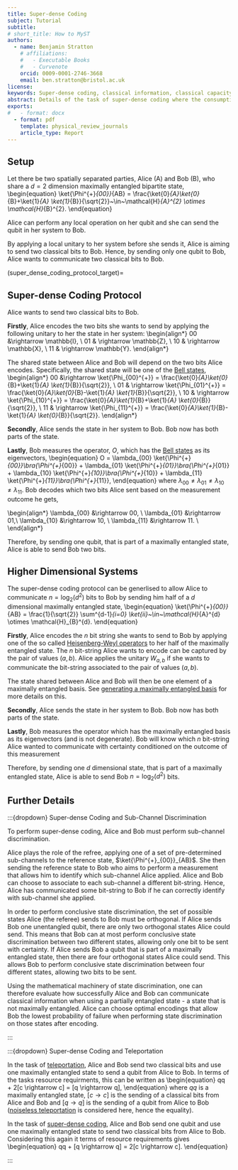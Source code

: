 ```yaml
---
title: Super-dense Coding
subject: Tutorial
subtitle: 
# short_title: How to MyST
authors:
  - name: Benjamin Stratton
    # affiliations:
    #   - Executable Books
    #   - Curvenote
    orcid: 0009-0001-2746-3668
    email: ben.stratton@bristol.ac.uk
license: 
keywords: Super-dense coding, classical information, classical capacity.  
abstract: Details of the task of super-dense coding where the consumption of one entangled state allows two classical bits to be communicated by sending one qubit.    
exports:
#   - format: docx
  - format: pdf
    template: physical_review_journals
    article_type: Report
---
```


## Setup 

Let there be two spatially separated parties, Alice (A) and Bob (B), who share a $d=2$ dimension maximally entangled bipartite state,
\begin{equation}
\ket{\Phi^{+}_{00}}_{AB} = \frac{\ket{0}_{A}\ket{0}_{B}+\ket{1}_{A} \ket{1}_{B}}{\sqrt{2}}~\in~\mathcal{H}_{A}^{2} \otimes \mathcal{H}_{B}^{2}.
\end{equation}

Alice can perform any local operation on her qubit and she can send the qubit in her system to Bob. 

By applying a local unitary to her system before she sends it, Alice is aiming to send two classical bits to Bob. Hence, by sending only one qubit to Bob, Alice wants to communicate two classical bits to Bob. 

(super_dense_coding_protocol_target)=
## Super-dense Coding Protocol

Alice wants to send two classical bits to Bob. 

**Firstly**, Alice encodes the two bits she wants to send by applying the following unitary to her the state in her system:
\begin{align*}
00 &\rightarrow \mathbb{I}, \\
01 & \rightarrow \mathbb{Z}, \\
10 & \rightarrow \mathbb{X}, \\
11 & \rightarrow \mathbb{Y}. 
\end{align*}

The shared state between Alice and Bob will depend on the two bits Alice encodes. Specifically, the shared state will be one of the [Bell states](https://en.wikipedia.org/wiki/Bell_state), 
\begin{align*}
00 &\rightarrow \ket{\Phi_{00}^{+}} = \frac{\ket{0}_{A}\ket{0}_{B}+\ket{1}_{A} \ket{1}_{B}}{\sqrt{2}}, \\
01 & \rightarrow \ket{\Phi_{01}^{+}} = \frac{\ket{0}_{A}\ket{0}_{B}-\ket{1}_{A} \ket{1}_{B}}{\sqrt{2}}, \\
10 & \rightarrow \ket{\Phi_{10}^{+}} = \frac{\ket{0}_{A}\ket{1}_{B}+\ket{1}_{A} \ket{0}_{B}}{\sqrt{2}}, \\
11 & \rightarrow \ket{\Phi_{11}^{+}} = \frac{\ket{0}_{A}\ket{1}_{B}-\ket{1}_{A} \ket{0}_{B}}{\sqrt{2}}. 
\end{align*}

**Secondly**, Alice sends the state in her system to Bob. Bob now has both parts of the state.

**Lastly**, Bob measures the operator, $O$, which has the [Bell states](https://en.wikipedia.org/wiki/Bell_state) as its eigenvectors,
\begin{equation}
O = \lambda_{00} \ket{\Phi^{+}_{00}}\bra{\Phi^{+}_{00}} + \lambda_{01} \ket{\Phi^{+}_{01}}\bra{\Phi^{+}_{01}} + \lambda_{10} \ket{\Phi^{+}_{10}}\bra{\Phi^{+}_{10}} + \lambda_{11} \ket{\Phi^{+}_{11}}\bra{\Phi^{+}_{11}},
\end{equation}
where $\lambda_{00} \neq \lambda_{01} \neq \lambda_{10} \neq \lambda_{11}$. Bob decodes which two bits Alice sent based on the measurement outcome he gets,

\begin{align*}
\lambda_{00} &\rightarrow 00, \\
\lambda_{01} &\rightarrow 01,\\
\lambda_{10} &\rightarrow 10, \\
\lambda_{11} &\rightarrow 11. \\
\end{align*}

Therefore, by sending one qubit, that is part of a maximally entangled state, Alice is able to send Bob two bits. 

## Higher Dimensional Systems

The super-dense coding protocol can be generlised to allow Alice to communicate $n= \log_{2}(d^{2})$ bits to Bob by sending him half of a $d$ dimensional maximally entangled state, 
\begin{equation}
\ket{\Phi^{+}_{00}}_{AB} = \frac{1}{\sqrt{2}} \sum^{d-1}_{i=0} \ket{ii}~\in~\mathcal{H}_{A}^{d} \otimes \mathcal{H}_{B}^{d}.
\end{equation} 

**Firstly**, Alice encodes the $n$ bit string she wants to send to Bob by applying one of the so called [Heisenberg-Weyl operators](#Weyl_operators_target) to her half of the maximally entangled state. The $n$ bit-string Alice wants to encode can be captured by the pair of values $(a,b)$. Alice applies the unitary $W_{a,b}$ if she wants to communicate the bit-string associated to the pair of values $(a,b)$. 

The state shared between Alice and Bob will then be one element of a maximally entangled basis. See [generating a maximally entangled basis](#Generating_Maximally_Entangled_Basis_target) for more details on this. 

**Secondly**, Alice sends the state in her system to Bob. Bob now has both parts of the state.

**Lastly**, Bob measures the operator which has the maximally entangled basis as its eigenvectors (and is not degenerate). Bob will know which $n$ bit-string Alice wanted to communicate with certainty conditioned on the outcome of this measurement 

Therefore, by sending one $d$ dimensional state, that is part of a maximally entangled state, Alice is able to send Bob $n = \log_{2}(d^{2})$ bits.

## Further Details 

:::{dropdown} Super-dense Coding and Sub-Channel Discrimination


To perform super-dense coding, Alice and Bob must perform sub-channel discrimination. 

Alice plays the role of the refree, applying one of a set of pre-determined sub-channels to the reference state, $\ket{\Phi^{+}_{00}}_{AB}$. She then sending the reference state to Bob who aims to perform a measurement that allows him to identify which sub-channel Alice applied. Alice and Bob can choose to associate to each sub-channel a different bit-string. Hence, Alice has communicated some bit-string to Bob if he can correctly identify with sub-channel she applied. 

In order to perform conclusive state discrimination, the set of possible states Alice (the referee) sends to Bob must be orthogonal. If Alice sends Bob one unentangled qubit, there are only two orthogonal states Alice could send. This means that Bob can at most perform conclusive state discrimination between two different states, allowing only one bit to be sent with certainty. If Alice sends Bob a qubit that is part of a maximally entangled state, then there are four orthogonal states Alice could send. This allows Bob to perform conclusive state discrimination between four different states, allowing two bits to be sent.   

Using the mathematical machinery of state discrimination, one can therefore evaluate how successfully Alice and Bob can communicate classical information when using a partially entangled state -  a state that is not maximally entangled. Alice can choose optimal encodings that allow Bob the lowest probability of failure when performing state discrimination on those states after encoding. 

:::

:::{dropdown} Super-dense Coding and Teleportation 

In the task of [teleportation](#Teleportation_protocol_target), Alice and Bob send two classical bits and use one maximally entangled state to send a qubit from Alice to Bob. In terms of the tasks resource requirments, this can be written as 
\begin{equation}
qq + 2[c \rightarrow c] = [q \rightarrow q],
\end{equation}
where $qq$ is a maximally entangled state, $[c \rightarrow c]$ is the sending of a classical bits from Alice and Bob and $[q \rightarrow q]$ is the sending of a qubit from Alice to Bob ([noiseless teleportation](#noisy_teleportation_target) is considered here, hence the equality).

In the task of [super-dense coding](#super_dense_coding_protocol_target), Alice and Bob send one qubit and use one maximally entangled state to send two classical bits from Alice to Bob. Considering this again it terms of resource requirements gives 
\begin{equation}
qq + [q \rightarrow q] = 2[c \rightarrow c].
\end{equation}

:::
